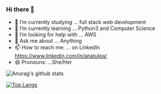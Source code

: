 ### Hi there 👋

- 🔭 I’m currently studying ... full stack web development
- 🌱 I’m currently learning ... Python3 and Computer Science
- 🤔 I’m looking for help with ... AWS
- 💬 Ask me about ... Anything
- 📫 How to reach me: ... on LinkedIn https://www.linkedin.com/in/anatulea/
- 😄 Pronouns: ...She/Her


![Anurag's github stats](https://github-readme-stats.vercel.app/api?username=anatulea&show_icons=true&theme=vue)

 [![Top Langs](https://github-readme-stats.vercel.app/api/top-langs/?username=anatulea&layout=compact)](https://github.com/anuraghazra/github-readme-stats)


